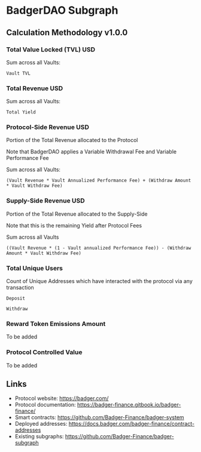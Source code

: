 # BadgerDAO Subgraph

## Calculation Methodology v1.0.0

### Total Value Locked (TVL) USD

Sum across all Vaults: 

`Vault TVL`

### Total Revenue USD

Sum across all Vaults:

`Total Yield`

### Protocol-Side Revenue USD
Portion of the Total Revenue allocated to the Protocol

Note that BadgerDAO applies a Variable Withdrawal Fee and Variable Performance Fee

Sum across all Vaults:

`(Vault Revenue * Vault Annualized Performance Fee) + (Withdraw Amount * Vault Withdraw Fee)`


### Supply-Side Revenue USD
Portion of the Total Revenue allocated to the Supply-Side

Note that this is the remaining Yield after Protocol Fees

Sum across all Vaults

`((Vault Revenue * (1 - Vault annualized Performance Fee)) - (Withdraw Amount * Vault Withdraw Fee)`

### Total Unique Users

Count of  Unique Addresses which have interacted with the protocol via any transaction

`Deposit`

`Withdraw`

###  Reward Token Emissions Amount

To be added

###  Protocol Controlled Value

To be added

## Links

- Protocol website: https://badger.com/
- Protocol documentation: https://badger-finance.gitbook.io/badger-finance/
- Smart contracts: https://github.com/Badger-Finance/badger-system
- Deployed addresses: https://docs.badger.com/badger-finance/contract-addresses
- Existing subgraphs: https://github.com/Badger-Finance/badger-subgraph

